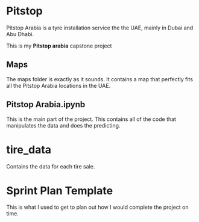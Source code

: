 # Pitstop
Pitstop Arabia is a tyre installation service the the UAE, mainly in Dubai and Abu Dhabi. 

This is my **Pitstop arabia** capstone project

## Maps
The maps folder is exactly as it sounds. It contains a map that perfectly fits all the Pitstop Arabia locations in the UAE. 

## Pitstop Arabia.ipynb
This is the main part of the project. This contains all of the code that manipulates the data and does the predicting. 

# tire_data
Contains the data for each tire sale. 

# Sprint Plan Template
This is what I used to get to plan out how I would complete the project on time. 
